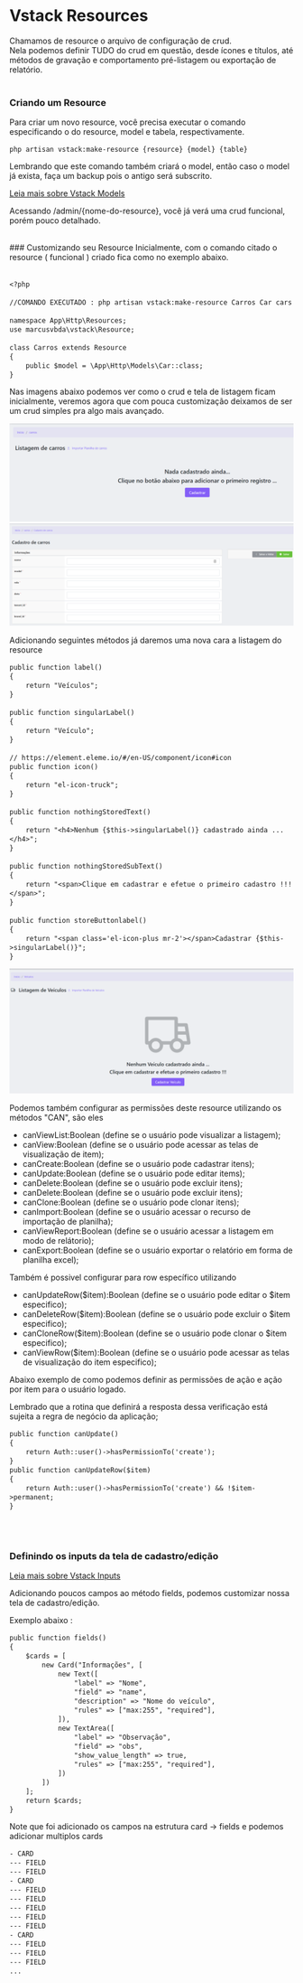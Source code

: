 # Vstack Resources


 
Chamamos de resource o arquivo de configuração de crud.
<br>
Nela podemos definir TUDO do crud em questão, desde ícones e títulos, até métodos de gravação e comportamento pré-listagem ou exportação de relatório.
<br>
<br>

### Criando um  Resource

Para criar um novo resource, você precisa executar o comando especificando o do resource, model e tabela, respectivamente.<br> 

```
php artisan vstack:make-resource {resource} {model} {table}
```
Lembrando que este comando também criará o model, então caso o model já exista, faça um backup pois o antigo será subscrito.

[Leia mais sobre Vstack Models](MODELS.md)


Acessando /admin/{nome-do-resource}, você já verá uma crud funcional, porém pouco detalhado.

<br>
### Customizando seu Resource
Inicialmente, com o comando citado o resource ( funcional ) criado fica como no exemplo abaixo.
<br>
<br>

```
<?php

//COMANDO EXECUTADO : php artisan vstack:make-resource Carros Car cars

namespace App\Http\Resources;
use marcusvbda\vstack\Resource;

class Carros extends Resource
{
    public $model = \App\Http\Models\Car::class;
}
```
Nas imagens abaixo podemos ver como o crud e tela de listagem ficam inicialmente, veremos agora que com pouca customização deixamos de ser um crud simples pra algo mais avançado.

![Resource Inicial](images/resource_start.png)
![Crud Inicial](images/crud_start.png)

Adicionando seguintes métodos já daremos uma nova cara a listagem do resource
```
public function label()
{
    return "Veículos";
}

public function singularLabel()
{
    return "Veículo";
}

// https://element.eleme.io/#/en-US/component/icon#icon
public function icon()
{
    return "el-icon-truck";
}

public function nothingStoredText()
{
    return "<h4>Nenhum {$this->singularLabel()} cadastrado ainda ...</h4>";
}

public function nothingStoredSubText()
{
    return "<span>Clique em cadastrar e efetue o primeiro cadastro !!!</span>";
}

public function storeButtonlabel()
{
    return "<span class='el-icon-plus mr-2'></span>Cadastrar {$this->singularLabel()}";
}
```
![Crud Inicial](images/list_custom.png)


Podemos também configurar as permissões deste resource utilizando os métodos "CAN",
são eles 

- canViewList:Boolean (define se o usuário pode visualizar a listagem);
- canView:Boolean (define se o usuário pode acessar as telas de visualização de item);
- canCreate:Boolean (define se o usuário pode cadastrar itens);
- canUpdate:Boolean (define se o usuário pode editar items);
- canDelete:Boolean (define se o usuário pode excluir itens);
- canDelete:Boolean (define se o usuário pode excluir itens);
- canClone:Boolean (define se o usuário pode clonar itens);
- canImport:Boolean (define se o usuário acessar o recurso de importação de planilha);
- canViewReport:Boolean (define se o usuário acessar a listagem em modo de relátorio);
- canExport:Boolean (define se o usuário exportar o relatório em forma de planilha excel);

Também é possivel configurar para row específico utilizando
- canUpdateRow($item):Boolean (define se o usuário pode editar o $item especifico);
- canDeleteRow($item):Boolean (define se o usuário pode excluir o $item especifico);
- canCloneRow($item):Boolean (define se o usuário pode clonar o $item especifico);
- canViewRow($item):Boolean (define se o usuário pode acessar as telas de visualização do item especifico);


Abaixo exemplo de como podemos definir as permissões de ação e ação por item para o usuário logado.

Lembrado que a rotina que definirá a resposta dessa verificação está sujeita a regra de negócio da aplicação;

```
public function canUpdate()
{
    return Auth::user()->hasPermissionTo('create');
}
public function canUpdateRow($item)
{
    return Auth::user()->hasPermissionTo('create') && !$item->permanent;
}
```
<br>
<br>

### Definindo os inputs da tela de cadastro/edição
[Leia mais sobre Vstack Inputs](INPUTS.md)

Adicionando poucos campos ao método fields, podemos customizar nossa tela de cadastro/edição.

Exemplo abaixo :
```
public function fields()
{
    $cards = [
        new Card("Informações", [
            new Text([
                "label" => "Nome",
                "field" => "name",
                "description" => "Nome do veículo",
                "rules" => ["max:255", "required"],
            ]),
            new TextArea([
                "label" => "Observação",
                "field" => "obs",
                "show_value_length" => true,
                "rules" => ["max:255", "required"],
            ])
        ])
    ];
    return $cards;
}
```
Note que foi adicionado os campos na estrutura card -> fields e podemos adicionar multiplos cards
```
- CARD
--- FIELD
--- FIELD
- CARD
--- FIELD
--- FIELD
--- FIELD
--- FIELD
--- FIELD
- CARD
--- FIELD
--- FIELD
--- FIELD
...
```